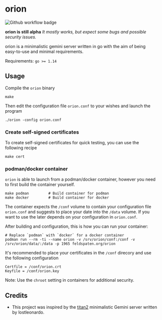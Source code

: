 # orion

![Github workflow badge](https://github.com/grisu48/orion/workflows/orion/badge.svg)

**orion is still alpha** *It mostly works, but expect some bugs and possible security issues.*

orion is a minimalistic gemini server written in go with the aim of being easy-to-use and minimal requirements.

Requirements: `go >= 1.14`

## Usage

Compile the `orion` binary

    make

Then edit the configuration file `orion.conf` to your wishes and launch the program

    ./orion -config orion.conf

### Create self-signed certificates

To create self-signed certificates for quick testing, you can use the following recipe

    make cert

### podman/docker container

`orion` is able to launch from a podman/docker container, however you need to first build the container yourself.

    make podman         # Build container for podman
    make docker         # Build container for docker

The container expects the `/conf` volume to contain your configuration file `orion.conf` and suggests to place your date into the `/data` volume. If you want to use the later depends on your configuration in `orion.conf`.

After building and configuration, this is how you can run your container:

    # Replace `podman` with `docker` for a docker container
    podman run --rm -ti --name orion -v /srv/orion/conf:/conf -v /srv/orion/data/:/data -p 1965 feldspaten.org/orion

It's recommended to place your certificates in the `/conf` direcory and use the following configuration

    Certfile = /conf/orion.crt
    Keyfile = /conf/orion.key

Note: Use the `chroot` setting in containers for additional security.

## Credits

* This project was inspired by the [titan2](https://gitlab.com/lostleonardo/titan2) minimalistic Gemini server written by lostleonardo.
